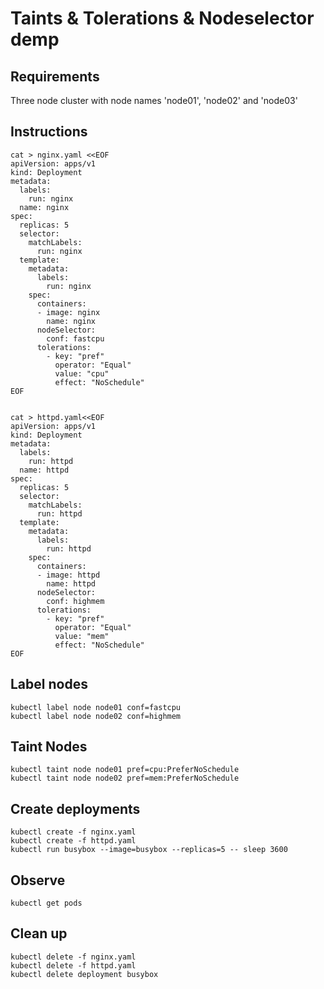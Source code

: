 # Taints & Tolerations & Nodeselector demp

## Requirements

Three node cluster with node names 'node01', 'node02' and 'node03'

## Instructions

```
cat > nginx.yaml <<EOF
apiVersion: apps/v1
kind: Deployment
metadata:
  labels:
    run: nginx
  name: nginx
spec:
  replicas: 5
  selector:
    matchLabels:
      run: nginx
  template:
    metadata:
      labels:
        run: nginx
    spec:
      containers:
      - image: nginx
        name: nginx
      nodeSelector:
        conf: fastcpu
      tolerations: 
        - key: "pref"
          operator: "Equal" 
          value: "cpu"
          effect: "NoSchedule"
EOF


cat > httpd.yaml<<EOF
apiVersion: apps/v1
kind: Deployment
metadata:
  labels:
    run: httpd
  name: httpd
spec:
  replicas: 5
  selector:
    matchLabels:
      run: httpd
  template:
    metadata:
      labels:
        run: httpd
    spec:
      containers:
      - image: httpd
        name: httpd
      nodeSelector:
        conf: highmem
      tolerations: 
        - key: "pref"
          operator: "Equal" 
          value: "mem"
          effect: "NoSchedule"
EOF
```

## Label nodes

```
kubectl label node node01 conf=fastcpu
kubectl label node node02 conf=highmem
```

## Taint Nodes

```
kubectl taint node node01 pref=cpu:PreferNoSchedule
kubectl taint node node02 pref=mem:PreferNoSchedule
```

## Create deployments

```
kubectl create -f nginx.yaml
kubectl create -f httpd.yaml
kubectl run busybox --image=busybox --replicas=5 -- sleep 3600
```

## Observe

```
kubectl get pods
```

## Clean up

```
kubectl delete -f nginx.yaml
kubectl delete -f httpd.yaml
kubectl delete deployment busybox
```





